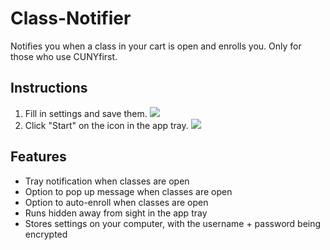 # Class-Notifier
Notifies you when a class in your cart is open and enrolls you. Only for those who use CUNYfirst.

## Instructions
1. Fill in settings and save them.
![](http://puu.sh/nhCef/89d45d65cc.png)
2. Click "Start" on the icon in the app tray.
![](http://i.imgur.com/GvjtkWo.png)

## Features
*  Tray notification when classes are open
*  Option to pop up message when classes are open
*  Option to auto-enroll when classes are open
*  Runs hidden away from sight in the app tray
*  Stores settings on your computer, with the username + password being encrypted
